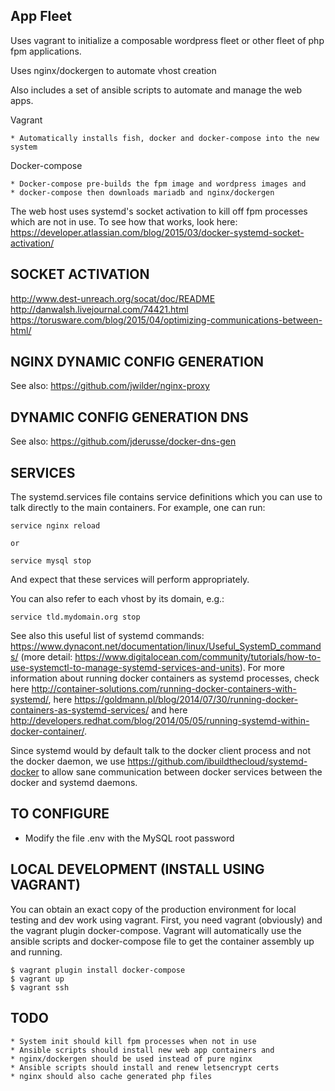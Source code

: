 App Fleet
--------

Uses vagrant to initialize a composable wordpress fleet or other fleet of php fpm applications.

Uses nginx/dockergen to automate vhost creation

Also includes a set of ansible scripts to automate and manage the web apps.

Vagrant

	* Automatically installs fish, docker and docker-compose into the new system

Docker-compose

	* Docker-compose pre-builds the fpm image and wordpress images and
	* docker-compose then downloads mariadb and nginx/dockergen

The web host uses systemd's socket activation to kill off fpm processes which are not in use. To see how that works, look here: https://developer.atlassian.com/blog/2015/03/docker-systemd-socket-activation/

SOCKET ACTIVATION
-------
http://www.dest-unreach.org/socat/doc/README
http://danwalsh.livejournal.com/74421.html
https://torusware.com/blog/2015/04/optimizing-communications-between-html/

NGINX DYNAMIC CONFIG GENERATION
------
See also: https://github.com/jwilder/nginx-proxy

DYNAMIC CONFIG GENERATION DNS
------
See also: https://github.com/jderusse/docker-dns-gen

SERVICES
-------

The systemd.services file contains service definitions which you can use to talk directly to the main containers. For example, one can run:

    service nginx reload

    or

    service mysql stop

And expect that these services will perform appropriately.

You can also refer to each vhost by its domain, e.g.:

	service tld.mydomain.org stop

See also this useful list of systemd commands: https://www.dynacont.net/documentation/linux/Useful_SystemD_commands/ (more detail: https://www.digitalocean.com/community/tutorials/how-to-use-systemctl-to-manage-systemd-services-and-units). For more information about running docker containers as systemd processes, check here http://container-solutions.com/running-docker-containers-with-systemd/, here https://goldmann.pl/blog/2014/07/30/running-docker-containers-as-systemd-services/ and here http://developers.redhat.com/blog/2014/05/05/running-systemd-within-docker-container/.

Since systemd would by default talk to the docker client process and not the docker daemon, we use https://github.com/ibuildthecloud/systemd-docker to allow sane communication between docker services between the docker and systemd daemons.

TO CONFIGURE
-------

* Modify the file .env with the MySQL root password

LOCAL DEVELOPMENT (INSTALL USING VAGRANT)
-------

You can obtain an exact copy of the production environment for local testing and dev work using vagrant. First, you need vagrant (obviously) and the vagrant plugin docker-compose. Vagrant will automatically use the ansible scripts and docker-compose file to get the container assembly up and running.

    $ vagrant plugin install docker-compose
    $ vagrant up
    $ vagrant ssh

TODO
-----

	* System init should kill fpm processes when not in use
	* Ansible scripts should install new web app containers and 
	* nginx/dockergen should be used instead of pure nginx
	* Ansible scripts should install and renew letsencrypt certs
	* nginx should also cache generated php files